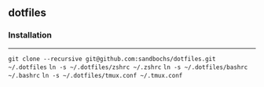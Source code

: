 dotfiles
----------------

### Installation
----------------

`git clone --recursive git@github.com:sandbochs/dotfiles.git ~/.dotfiles`
`ln -s ~/.dotfiles/zshrc ~/.zshrc`
`ln -s ~/.dotfiles/bashrc ~/.bashrc`
`ln -s ~/.dotfiles/tmux.conf ~/.tmux.conf`
